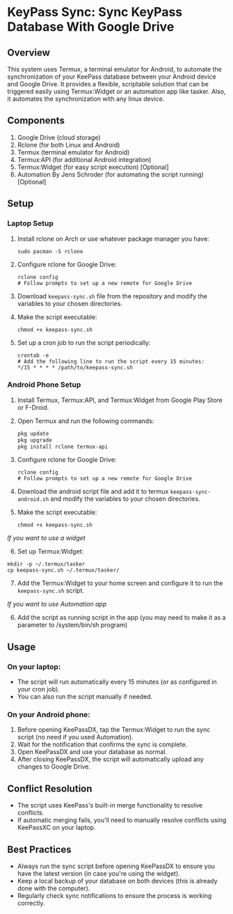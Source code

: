 # KeyPass Sync: Sync KeyPass Database With Google Drive

## Overview
This system uses Termux, a terminal emulator for Android, to automate the synchronization of your KeePass database between your Android device and Google Drive. It provides a flexible, scriptable solution that can be triggered easily using Termux:Widget or an automation app like tasker. Also, it automates the synchronization with any linux device.

## Components
1. Google Drive (cloud storage)
2. Rclone (for both Linux and Android)
3. Termux (terminal emulator for Android)
4. Termux:API (for additional Android integration)
5. Termux:Widget (for easy script execution) [Optional]
6. Automation By Jens Schroder (for automating the script running) [Optional]


## Setup

### Laptop Setup
1. Install rclone on Arch or use whatever package manager you have:
   ```
   sudo pacman -S rclone
   ```

2. Configure rclone for Google Drive:
   ```
   rclone config
   # Follow prompts to set up a new remote for Google Drive
   ```

3. Download `keepass-sync.sh` file from the repository and modify the variables to your chosen directories.


4. Make the script executable:
   ```
   chmod +x keepass-sync.sh
   ```

5. Set up a cron job to run the script periodically:
   ```
   crontab -e
   # Add the following line to run the script every 15 minutes:
   */15 * * * * /path/to/keepass-sync.sh
   ```

### Android Phone Setup
1. Install Termux, Termux:API, and Termux:Widget from Google Play Store or F-Droid.

2. Open Termux and run the following commands:
   ```bash
   pkg update
   pkg upgrade
   pkg install rclone termux-api
   ```

3. Configure rclone for Google Drive:
   ```
   rclone config
   # Follow prompts to set up a new remote for Google Drive
   ```
4. Download the android script file and add it to termux `keepass-sync-android.sh` and modify the variables to your chosen directories.


5. Make the script executable:
   ```
   chmod +x keepass-sync.sh
   ```

*If you want to use a widget*

 6. Set up Termux:Widget:
 ```
 mkdir -p ~/.termux/tasker
 cp keepass-sync.sh ~/.termux/tasker/
 ```

 7. Add the Termux:Widget to your home screen and configure it to run the `keepass-sync.sh` script.


*If you want to use Automation app*

 6. Add the script as running script in the app (you may need to make it as a parameter to /system/bin/sh program)

## Usage

### On your laptop:
- The script will run automatically every 15 minutes (or as configured in your cron job).
- You can also run the script manually if needed.

### On your Android phone:
1. Before opening KeePassDX, tap the Termux:Widget to run the sync script (no need if you used Automation).
2. Wait for the notification that confirms the sync is complete.
3. Open KeePassDX and use your database as normal.
4. After closing KeePassDX, the script will automatically upload any changes to Google Drive.

## Conflict Resolution
- The script uses KeePass's built-in merge functionality to resolve conflicts.
- If automatic merging fails, you'll need to manually resolve conflicts using KeePassXC on your laptop.

## Best Practices
- Always run the sync script before opening KeePassDX to ensure you have the latest version (in case you're using the widget).
- Keep a local backup of your database on both devices (this is already done with the computer).
- Regularly check sync notifications to ensure the process is working correctly.
